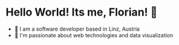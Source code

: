 # Hello World! Its me, Florian! 👋
- 🏦 I am a software developer based in Linz, Austria
- 🚀 I'm passionate about web technologies and data visualization 

